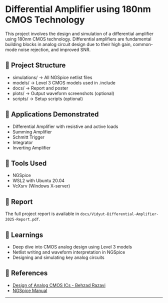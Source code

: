 # Differential Amplifier using 180nm CMOS Technology

This project involves the design and simulation of a differential amplifier using 180nm CMOS technology. Differential amplifiers are fundamental building blocks in analog circuit design due to their high gain, common-mode noise rejection, and improved SNR.

## 📁 Project Structure

- simulations/ → All NGSpice netlist files
- models/ → Level 3 CMOS models used in .include
- docs/ → Report and poster
- plots/ → Output waveform screenshots (optional)
- scripts/ → Setup scripts (optional)


## 🧪 Applications Demonstrated
- Differential Amplifier with resistive and active loads
- Summing Amplifier
- Schmitt Trigger
- Integrator
- Inverting Amplifier

## 🔧 Tools Used

- NGSpice
- WSL2 with Ubuntu 20.04
- VcXsrv (Windows X-server)

## 📜 Report

The full project report is available in `docs/Vidyut-Differential-Amplifier-2025-Report.pdf`.

## 🧠 Learnings

- Deep dive into CMOS analog design using Level 3 models  
- Netlist writing and waveform interpretation in NGSpice  
- Designing and simulating key analog circuits

## 📎 References

- [Design of Analog CMOS ICs - Behzad Razavi](https://www.amazon.in/Design-Analog-CMOS-Integrated-Circuits/dp/0072380322)
- [NGSpice Manual](http://ngspice.sourceforge.net/docs.html)

---




